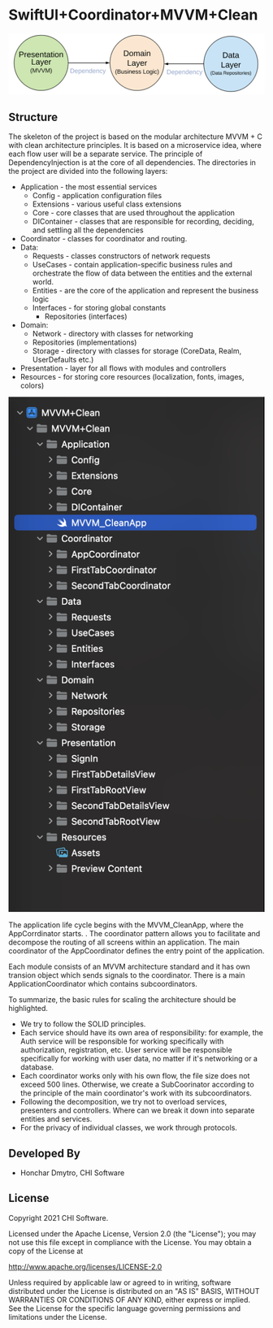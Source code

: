 # SwiftUI+Coordinator+MVVM+Clean

![Clean Structure](/README_FILES/CleanArchitectureDependencies.png)

## Structure
The skeleton of the project is based on the modular architecture MVVM + C with clean architecture principles. It is based on a microservice idea, where each flow user will be a separate service. The principle of DependencyInjection is at the core of all dependencies. The directories in the project are divided into the following layers:
* Application - the most essential services 
    * Config - application configuration files
    * Extensions - various useful class extensions
    * Core - core classes that are used throughout the application
    * DIContainer - classes that are responsible for recording, deciding, and settling all the dependencies
* Coordinator - classes for coordinator and routing.
* Data:
    * Requests - classes constructors of network requests 
    * UseCases - contain application-specific business rules and orchestrate the flow of data between the entities and the external world. 
    * Entities - are the core of the application and represent the business logic
    * Interfaces - for storing global constants
        * Repositories (interfaces)
* Domain:
    * Network - directory with classes for networking
    * Repositories (implementations)
    * Storage - directory with classes for storage (CoreData, Realm, UserDefaults etc.)
* Presentation - layer for all flows with modules and controllers
* Resources - for storing core resources (localization, fonts, images, colors)

![Folder Skeleton](/README_FILES/ProjectStructure.png)

The application life cycle begins with the MVVM_CleanApp, where the AppCorrdinator starts. . The coordinator pattern allows you to facilitate and decompose the routing of all screens within an application. The main coordinator of the AppCoordinator defines the entry point of the application.

Each module consists of an MVVM architecture standard and it has own transion object which sends signals to the coordinator. There is a main ApplicationCoordinator which contains subcoordinators.

To summarize, the basic rules for scaling the architecture should be highlighted.
* We try to follow the SOLID principles.
* Each service should have its own area of responsibility: for example, the Auth service will be responsible for working specifically with authorization, registration, etc. User service will be responsible specifically for working with user data, no matter if it's networking or a database.
* Each coordinator works only with his own flow, the file size does not exceed 500 lines. Otherwise, we create a SubCoorinator according to the principle of the main coordinator's work with its subcoordinators.
* Following the decomposition, we try not to overload services, presenters and controllers. Where can we break it down into separate entities and services.
* For the privacy of individual classes, we work through protocols.

Developed By
------------

* Honchar Dmytro, CHI Software


License
--------

Copyright 2021 CHI Software.

Licensed under the Apache License, Version 2.0 (the "License");
you may not use this file except in compliance with the License.
You may obtain a copy of the License at

http://www.apache.org/licenses/LICENSE-2.0

Unless required by applicable law or agreed to in writing, software
distributed under the License is distributed on an "AS IS" BASIS,
WITHOUT WARRANTIES OR CONDITIONS OF ANY KIND, either express or implied.
See the License for the specific language governing permissions and
limitations under the License.


